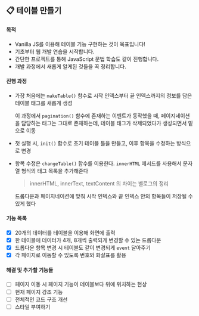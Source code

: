 ## :clipboard: 테이블 만들기

#### 목적
- Vanilla JS를 이용해 테이블 기능 구현하는 것이 목표입니다!
- 기초부터 웹 개발 연습을 시작합니다.
- 간단한 프로젝트를 통해 JavaScript 문법 학습도 같이 진행합니다.
- 개발 과정에서 새롭게 알게된 것들을 꼭 정리합니다.

#### 진행 과정
- 가장 처음에는 `makeTable()` 함수로 시작 인덱스부터 끝 인덱스까지의 정보를 담은 테이블 태그를 새롭게 생성

  이 과정에서 `pagination()` 함수에 존재하는 이벤트가 동작했을 때, 페이지네이션을 담당하는 태그는 그대로 존재하는데, 테이블 태그가 삭제되었다가 생성되면서 밑으로 이동

- 첫 실행 시, `init()` 함수로 초기 테이블 틀을 만들고, 이후 항목을 수정하는 방식으로 변경

- 항목 수정은 `changeTable()` 함수를 이용한다. `innerHTML` 메서드를 사용해서 문자열 형식의 태그 목록을 추가해준다

  > innerHTML, innerText, textContent 의 차이는 벨로그의 정리

  드롭다운과 페이지네이션에 맞춰 시작 인덱스와 끝 인덱스 안의 항목들이 저장될 수 있게 했다

  

#### 기능 목록
- [x] 20개의 데이터를 테이블을 이용해 화면에 출력
- [x] 한 테이블에 데이터가 4개, 8개씩 출력되게 변경할 수 있는 드롭다운
- [x] 드롭다운 항목 변경 시 테이블도 같이 변경되게 `event` 달아주기
- [x] 각 페이지로 이동할 수 있도록 번호와 화살표를 활용

#### 해결 및 추가할 기능들
- [ ] 페이지 이동 시 페이지 기능이 테이블보다 위에 위치하는 현상
- [ ] 현재 페이지 강조 기능
- [ ] 전체적인 코드 구조 개선
- [ ] 스타일 부여하기